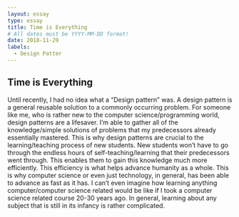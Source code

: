```yaml
---
layout: essay
type: essay
title: Time is Everything 
# All dates must be YYYY-MM-DD format!
date: 2018-11-29
labels:
  - Design Patter
---
```

<h2>Time is Everything</h2>

<p>	Until recently, I had no idea what a “Design pattern” was. A design pattern is a general reusable solution to a commonly occurring problem. For someone like me, who is rather new to the computer science/programming world, design patterns are a lifesaver. I’m able to gather all of the knowledge/simple solutions of problems that my predecessors already essentially mastered. This is why design patterns are crucial to the learning/teaching process of new students. New students won’t have to go through the endless hours of self-teaching/learning that their predecessors went through. This enables them to gain this knowledge much more efficiently. This efficiency is what helps advance humanity as a whole. This is why computer science or even just technology, in general, has been able to advance as fast as it has. I can’t even imagine how learning anything computer/computer science related would be like if I took a computer science related course 20-30 years ago. In general,  learning about any subject that is still in its infancy is rather complicated.
	
</p>
